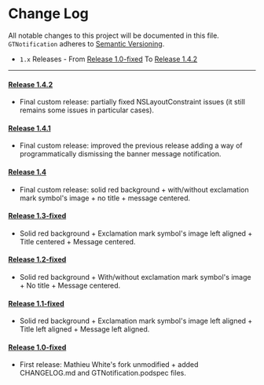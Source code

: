 # Change Log
All notable changes to this project will be documented in this file.
`GTNotification` adheres to [Semantic Versioning](http://semver.org/).

- `1.x` Releases - From [Release 1.0-fixed](https://github.com/King-Wizard/GTNotification/releases/tag/1.0-fixed) To [Release 1.4.2](https://github.com/King-Wizard/GTNotification/releases/tag/1.4.2)

---

#### [Release 1.4.2](https://github.com/King-Wizard/GTNotification/releases/tag/1.4.2)
- Final custom release: partially fixed NSLayoutConstraint issues (it still remains some issues in particular cases).

#### [Release 1.4.1](https://github.com/King-Wizard/GTNotification/releases/tag/1.4.1)
- Final custom release: improved the previous release adding a way of programmatically dismissing the banner message notification.

#### [Release 1.4](https://github.com/King-Wizard/GTNotification/releases/tag/1.4)
- Final custom release: solid red background + with/without exclamation mark symbol's image + no title + message centered.

#### [Release 1.3-fixed](https://github.com/King-Wizard/GTNotification/releases/tag/1.3-fixed)
- Solid red background + Exclamation mark symbol's image left aligned + Title centered + Message centered.

#### [Release 1.2-fixed](https://github.com/King-Wizard/GTNotification/releases/tag/1.2-fixed)
- Solid red background + With/without exclamation mark symbol's image + No title + Message centered.

#### [Release 1.1-fixed](https://github.com/King-Wizard/GTNotification/releases/tag/1.1-fixed)
- Solid red background + Exclamation mark symbol's image left aligned + Title left aligned + Message left aligned.

#### [Release 1.0-fixed](https://github.com/King-Wizard/GTNotification/releases/tag/1.0-fixed)
- First release: Mathieu White's fork unmodified + added CHANGELOG.md and GTNotification.podspec files.
